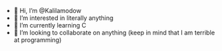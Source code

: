 - 👋 Hi, I’m @Kalilamodow
- 👀 I’m interested in literally anything
- 🌱 I’m currently learning C
- 💞️ I’m looking to collaborate on anything (keep in mind that I am terrible at programming)

<!---
Kalilamodow/Kalilamodow is a ✨ special ✨ repository because its `README.md` (this file) appears on your GitHub profile.
You can click the Preview link to take a look at your changes.
--->
